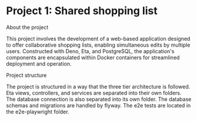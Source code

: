 # Project 1: Shared shopping list

About the project

This project involves the development of a web-based application designed to offer collaborative shopping lists, enabling simultaneous edits by multiple users. Constructed with Deno, Eta, and PostgreSQL, the application's components are encapsulated within Docker containers for streamlined deployment and operation.


Project structure

The project is structured in a way that the three tier architecture is followed. Eta views, controllers, and services are separated into their own folders. The database connection is also separated into its own folder. The database schemas and migrations are handled by flyway. The e2e tests are located in the e2e-playwright folder.
